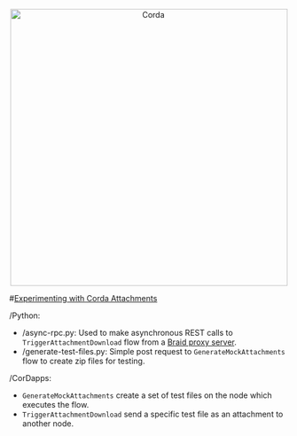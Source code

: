 <p align="center">
  <img src="https://www.corda.net/wp-content/uploads/2016/11/fg005_corda_b.png" alt="Corda" width="500">
</p>

#<a href="https://medium.com/corda/experimenting-with-corda-attachments-a95d61d2d372">Experimenting with Corda Attachments</a> 

/Python:
- /async-rpc.py:  Used to make asynchronous REST calls to ``TriggerAttachmentDownload`` flow from a <a href="https://gitlab.com/bluebank/braid/tree/master/braid-server">Braid proxy server</a>. 
- /generate-test-files.py: Simple post request to ``GenerateMockAttachments`` flow to create zip files for testing.

/CorDapps:
- ``GenerateMockAttachments`` create a set of test files on the node which executes the flow.
- ``TriggerAttachmentDownload`` send a specific test file as an attachment to another node.
